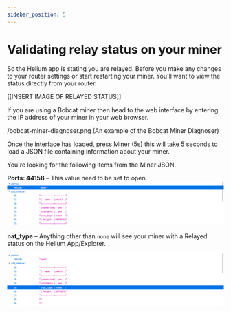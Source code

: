 ```yaml
---
sidebar_position: 5
---
```


# Validating relay status on your miner

So the Helium app is stating you are relayed. Before you make any changes to your router settings or start restarting your miner. You'll want to view the status directly from your router.

[[INSERT IMAGE OF RELAYED STATUS]]

If you are using a Bobcat miner then head to the web interface by entering the IP address of your miner in your web browser.

/bobcat-miner-diagnoser.png (An example of the Bobcat Miner Diagnoser)

Once the interface has loaded, press Miner (5s) this will take 5 seconds to load a JSON file containing information about your miner.

You're looking for the following items from the Miner JSON.

**Ports: 44158** – This value need to be set to open
![Miner JSON showing port 44158 as open](./assets/bobcat-miner-json-port-open.png)

**nat_type** – Anything other than `none` will see your miner with a Relayed status on the Helium App/Explorer.

![Miner JSON nat_type as none](./assets/bobcat-miner-json-nat-type.png)
